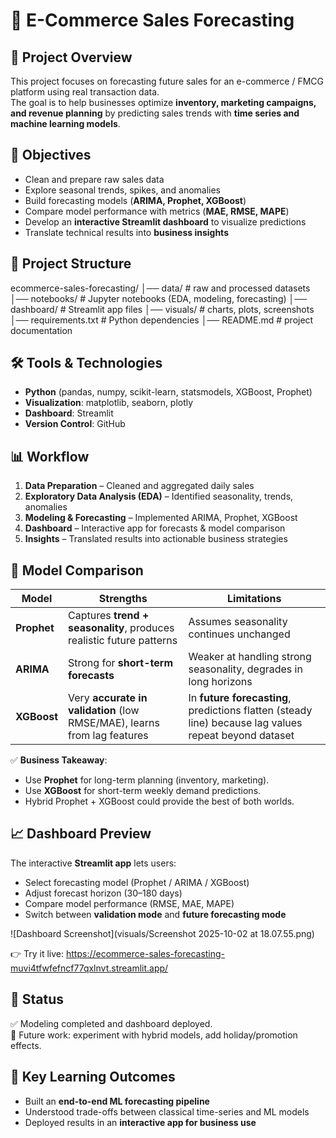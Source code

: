# 🛒 E-Commerce Sales Forecasting  

## 📌 Project Overview  
This project focuses on forecasting future sales for an e-commerce / FMCG platform using real transaction data.  
The goal is to help businesses optimize **inventory, marketing campaigns, and revenue planning** by predicting sales trends with **time series and machine learning models**.  

## 🎯 Objectives  
- Clean and prepare raw sales data  
- Explore seasonal trends, spikes, and anomalies  
- Build forecasting models (**ARIMA, Prophet, XGBoost**)  
- Compare model performance with metrics (**MAE, RMSE, MAPE**)  
- Develop an **interactive Streamlit dashboard** to visualize predictions  
- Translate technical results into **business insights**  

## 📂 Project Structure  
ecommerce-sales-forecasting/
│── data/ # raw and processed datasets
│── notebooks/ # Jupyter notebooks (EDA, modeling, forecasting)
│── dashboard/ # Streamlit app files
│── visuals/ # charts, plots, screenshots
│── requirements.txt # Python dependencies
│── README.md # project documentation


## 🛠 Tools & Technologies  
- **Python** (pandas, numpy, scikit-learn, statsmodels, XGBoost, Prophet)  
- **Visualization**: matplotlib, seaborn, plotly  
- **Dashboard**: Streamlit  
- **Version Control**: GitHub  

## 📊 Workflow  
1. **Data Preparation** – Cleaned and aggregated daily sales  
2. **Exploratory Data Analysis (EDA)** – Identified seasonality, trends, anomalies  
3. **Modeling & Forecasting** – Implemented ARIMA, Prophet, XGBoost  
4. **Dashboard** – Interactive app for forecasts & model comparison  
5. **Insights** – Translated results into actionable business strategies  

## 🔮 Model Comparison  

| Model    | Strengths | Limitations |
|----------|-----------|-------------|
| **Prophet** | Captures **trend + seasonality**, produces realistic future patterns | Assumes seasonality continues unchanged |
| **ARIMA**   | Strong for **short-term forecasts** | Weaker at handling strong seasonality, degrades in long horizons |
| **XGBoost** | Very **accurate in validation** (low RMSE/MAE), learns from lag features | In **future forecasting**, predictions flatten (steady line) because lag values repeat beyond dataset |

✅ **Business Takeaway**:  
- Use **Prophet** for long-term planning (inventory, marketing).  
- Use **XGBoost** for short-term weekly demand predictions.  
- Hybrid Prophet + XGBoost could provide the best of both worlds.  

## 📈 Dashboard Preview  

The interactive **Streamlit app** lets users:  
- Select forecasting model (Prophet / ARIMA / XGBoost)  
- Adjust forecast horizon (30–180 days)  
- Compare model performance (RMSE, MAE, MAPE)  
- Switch between **validation mode** and **future forecasting mode**  

![Dashboard Screenshot](visuals/Screenshot 2025-10-02 at 18.07.55.png) 

👉 Try it live: https://ecommerce-sales-forecasting-muvi4tfwfefncf77qxlnvt.streamlit.app/

## 🚀 Status  
✅ Modeling completed and dashboard deployed.  
🔄 Future work: experiment with hybrid models, add holiday/promotion effects.  

## 📌 Key Learning Outcomes  
- Built an **end-to-end ML forecasting pipeline**  
- Understood trade-offs between classical time-series and ML models  
- Deployed results in an **interactive app for business use** 
